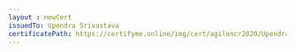 ```yaml
--- 
layout : newCert 
issuedTo: Upendra Srivastava 
certificatePath: https://certifyme.online/img/cert/agilencr2020/UpendraSrivastava_27210.png
--- 
```

